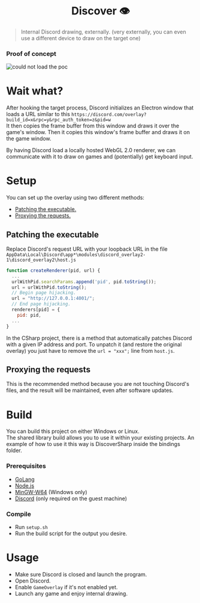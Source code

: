 <h1 align="center">Discover 👁</h1>
<p>
</p>

> Internal Discord drawing, externally. (very externally, you can even use a different device to draw on the target one)

### Proof of concept

![could not load the poc](/media/poc.gif?raw=true)

# Wait what?

After hooking the target process, Discord initializes an Electron window that loads a URL similar to this `https://discord.com/overlay?build_id=x&rpc=y&rpc_auth_token=z&pid=w`
<br>
It then copies the frame buffer from this window and draws it over the game's window.
Then it copies this window's frame buffer and draws it on the game window.

By having Discord load a locally hosted WebGL 2.0 renderer, we can communicate with it to draw on games and (potentially) get keyboard input.

# Setup

You can set up the overlay using two different methods:

- [Patching the executable.](#patching-the-executable)
- [Proxying the requests.](#proxying-the-requests)

## Patching the executable

Replace Discord's request URL with your loopback URL in the file `AppData\Local\Discord\app*\modules\discord_overlay2-1\discord_overlay2\host.js`

```javascript
function createRenderer(pid, url) {
  ...
  urlWithPid.searchParams.append('pid', pid.toString());
  url = urlWithPid.toString();
  // Begin page hijacking.
  url = "http://127.0.0.1:4001/";
  // End page hijacking.
  renderers[pid] = {
    pid: pid,
  ...
}
```
In the CSharp project, there is a method that automatically patches Discord with a given IP address and port.
To unpatch it (and restore the original overlay) you just have to remove the `url = "xxx";` line from `host.js`.

## Proxying the requests

This is the recommended method because you are not touching Discord's files, and the result will be maintained, even after software updates.

# Build

You can build this project on either Windows or Linux.
<br>
The shared library build allows you to use it within your existing projects. An example of how to use it this way is DiscoverSharp inside the bindings folder.

### Prerequisites

- [GoLang](https://golang.org/dl/)
- [Node.js](https://nodejs.org/)
- [MinGW-W64](https://netix.dl.sourceforge.net/project/mingw-w64/Toolchains%20targetting%20Win32/Personal%20Builds/mingw-builds/installer/mingw-w64-install.exe) (Windows only)
- [Discord](https://golang.org/dl/) (only required on the guest machine)

### Compile

- Run `setup.sh`
- Run the build script for the output you desire.

# Usage

- Make sure Discord is closed and launch the program.
- Open Discord.
- Enable `GameOverlay` if it's not enabled yet.
- Launch any game and enjoy internal drawing.
